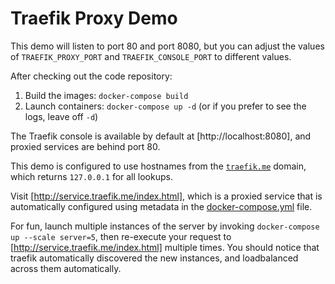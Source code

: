 # Traefik Proxy Demo

This demo will listen to port 80 and port 8080, but you can adjust the values of `TRAEFIK_PROXY_PORT` and `TRAEFIK_CONSOLE_PORT` to different values.

After checking out the code repository:
1. Build the images: `docker-compose build`
2. Launch containers: `docker-compose up -d` (or if you prefer to see the logs, leave off `-d`)

The Traefik console is available by default at [http://localhost:8080], and proxied services are behind port 80.

This demo is configured to use hostnames from the [`traefik.me`](http://traefik.me) domain, which returns `127.0.0.1` for all lookups.

Visit [http://service.traefik.me/index.html], which is a proxied service that is automatically configured using metadata in the [docker-compose.yml](./docker-compose.yml) file.

For fun, launch multiple instances of the server by invoking `docker-compose up --scale server=5`, then re-execute your request to [http://service.traefik.me/index.html] multiple times.  You should notice that traefik automatically discovered the new instances, and loadbalanced across them automatically.
